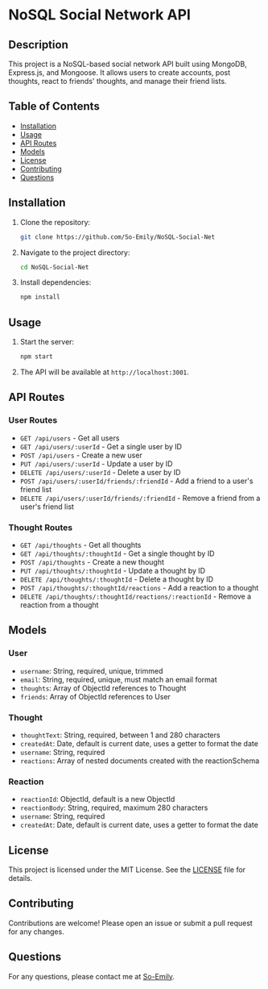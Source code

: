 # NoSQL Social Network API

## Description

This project is a NoSQL-based social network API built using MongoDB, Express.js, and Mongoose. It allows users to create accounts, post thoughts, react to friends' thoughts, and manage their friend lists.

## Table of Contents

- [Installation](#installation)
- [Usage](#usage)
- [API Routes](#api-routes)
- [Models](#models)
- [License](#license)
- [Contributing](#contributing)
- [Questions](#questions)

## Installation

1. Clone the repository:
    ```sh
    git clone https://github.com/So-Emily/NoSQL-Social-Net
    ```
2. Navigate to the project directory:
    ```sh
    cd NoSQL-Social-Net
    ```
3. Install dependencies:
    ```sh
    npm install
    ```

## Usage

1. Start the server:
    ```sh
    npm start
    ```
2. The API will be available at `http://localhost:3001`.

## API Routes

### User Routes

- `GET /api/users` - Get all users
- `GET /api/users/:userId` - Get a single user by ID
- `POST /api/users` - Create a new user
- `PUT /api/users/:userId` - Update a user by ID
- `DELETE /api/users/:userId` - Delete a user by ID
- `POST /api/users/:userId/friends/:friendId` - Add a friend to a user's friend list
- `DELETE /api/users/:userId/friends/:friendId` - Remove a friend from a user's friend list

### Thought Routes

- `GET /api/thoughts` - Get all thoughts
- `GET /api/thoughts/:thoughtId` - Get a single thought by ID
- `POST /api/thoughts` - Create a new thought
- `PUT /api/thoughts/:thoughtId` - Update a thought by ID
- `DELETE /api/thoughts/:thoughtId` - Delete a thought by ID
- `POST /api/thoughts/:thoughtId/reactions` - Add a reaction to a thought
- `DELETE /api/thoughts/:thoughtId/reactions/:reactionId` - Remove a reaction from a thought

## Models

### User

- `username`: String, required, unique, trimmed
- `email`: String, required, unique, must match an email format
- `thoughts`: Array of ObjectId references to Thought
- `friends`: Array of ObjectId references to User

### Thought

- `thoughtText`: String, required, between 1 and 280 characters
- `createdAt`: Date, default is current date, uses a getter to format the date
- `username`: String, required
- `reactions`: Array of nested documents created with the reactionSchema

### Reaction

- `reactionId`: ObjectId, default is a new ObjectId
- `reactionBody`: String, required, maximum 280 characters
- `username`: String, required
- `createdAt`: Date, default is current date, uses a getter to format the date

## License

This project is licensed under the MIT License. See the [LICENSE](LICENSE) file for details.

## Contributing

Contributions are welcome! Please open an issue or submit a pull request for any changes.

## Questions

For any questions, please contact me at [So-Emily](https://github.com/So-Emily).